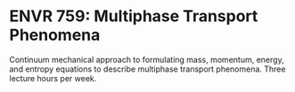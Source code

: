 # ENVR 759: Multiphase Transport Phenomena

Continuum mechanical approach to formulating mass, momentum, energy, and entropy equations to describe multiphase transport phenomena. Three lecture hours per week.